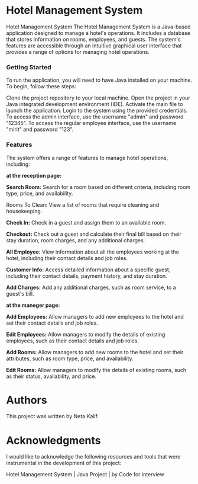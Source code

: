 # Hotel Management System

Hotel Management System
The Hotel Management System is a Java-based application designed to manage a hotel's operations. It includes a database that stores information on rooms, employees, and guests. The system's features are accessible through an intuitive graphical user interface that provides a range of options for managing hotel operations.

### Getting Started
To run the application, you will need to have Java installed on your machine. To begin, follow these steps:

Clone the project repository to your local machine.
Open the project in your Java integrated development environment (IDE).
Activate the main file to launch the application.
Login to the system using the provided credentials.
To access the admin interface, use the username "admin" and password "12345". To access the regular employee interface, use the username "mirit" and password "123".

### Features
The system offers a range of features to manage hotel operations, including:

**at the reception page:**

**Search Room:** Search for a room based on different criteria, including room type, price, and availability.

Rooms To Clean: View a list of rooms that require cleaning and housekeeping.

**Check In:** Check in a guest and assign them to an available room.

**Checkout:** Check out a guest and calculate their final bill based on their stay duration, room charges, and any additional charges.

**All Employee:** View information about all the employees working at the hotel, including their contact details and job roles.

**Customer Info:** Access detailed information about a specific guest, including their contact details, payment history, and stay duration.

**Add Charges:** Add any additional charges, such as room service, to a guest's bill.

**at the maneger page:**

**Add Employees:** Allow managers to add new employees to the hotel and set their contact details and job roles.

**Edit Employees:** Allow managers to modify the details of existing employees, such as their contact details and job roles.

**Add Rooms:** Allow managers to add new rooms to the hotel and set their attributes, such as room type, price, and availability.

**Edit Rooms:** Allow managers to modify the details of existing rooms, such as their status, availability, and price.

# Authors
This project was written by Neta Kalif.

# Acknowledgments
I would like to acknowledge the following resources and tools that were instrumental in the development of this project:

Hotel Management System | Java Project | by Code for interview



